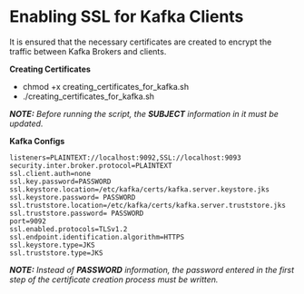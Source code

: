 # Enabling SSL for Kafka Clients

It is ensured that the necessary certificates are created to encrypt the traffic between Kafka Brokers and clients.

**Creating Certificates**
* chmod +x creating_certificates_for_kafka.sh
* ./creating_certificates_for_kafka.sh

***NOTE:** Before running the script, the **SUBJECT** information in it must be updated.*

**Kafka Configs**
```
listeners=PLAINTEXT://localhost:9092,SSL://localhost:9093
security.inter.broker.protocol=PLAINTEXT
ssl.client.auth=none
ssl.key.password=PASSWORD
ssl.keystore.location=/etc/kafka/certs/kafka.server.keystore.jks
ssl.keystore.password= PASSWORD
ssl.truststore.location=/etc/kafka/certs/kafka.server.truststore.jks
ssl.truststore.password= PASSWORD
port=9092
ssl.enabled.protocols=TLSv1.2
ssl.endpoint.identification.algorithm=HTTPS
ssl.keystore.type=JKS
ssl.truststore.type=JKS
```
***NOTE:** Instead of **PASSWORD** information, the password entered in the first step of the certificate creation process must be written.*
